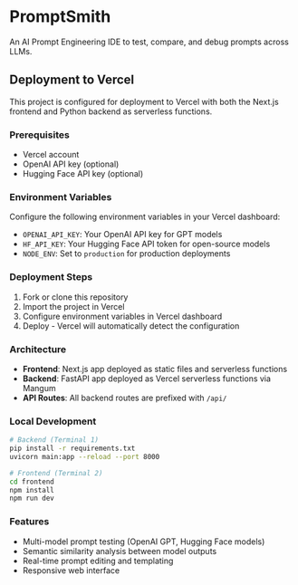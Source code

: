 # PromptSmith

An AI Prompt Engineering IDE to test, compare, and debug prompts across LLMs.

## Deployment to Vercel

This project is configured for deployment to Vercel with both the Next.js frontend and Python backend as serverless functions.

### Prerequisites

- Vercel account
- OpenAI API key (optional)
- Hugging Face API key (optional)

### Environment Variables

Configure the following environment variables in your Vercel dashboard:

- `OPENAI_API_KEY`: Your OpenAI API key for GPT models
- `HF_API_KEY`: Your Hugging Face API token for open-source models
- `NODE_ENV`: Set to `production` for production deployments

### Deployment Steps

1. Fork or clone this repository
2. Import the project in Vercel
3. Configure environment variables in Vercel dashboard
4. Deploy - Vercel will automatically detect the configuration

### Architecture

- **Frontend**: Next.js app deployed as static files and serverless functions
- **Backend**: FastAPI app deployed as Vercel serverless functions via Mangum
- **API Routes**: All backend routes are prefixed with `/api/`

### Local Development

```bash
# Backend (Terminal 1)
pip install -r requirements.txt
uvicorn main:app --reload --port 8000

# Frontend (Terminal 2)  
cd frontend
npm install
npm run dev
```

### Features

- Multi-model prompt testing (OpenAI GPT, Hugging Face models)
- Semantic similarity analysis between model outputs
- Real-time prompt editing and templating
- Responsive web interface